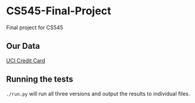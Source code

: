 # CS545-Final-Project
Final project for CS545

## Our Data
[UCI Credit Card](https://archive.ics.uci.edu/ml/datasets/default+of+credit+card+clients)

## Running the tests
`./run.py` will run all three versions and output the results to individual files.

